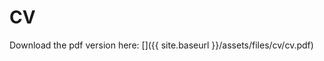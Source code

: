 # CV
Download the pdf version here: [<i class="fas fa-file-pdf"></i>]({{ site.baseurl }}/assets/files/cv/cv.pdf)
